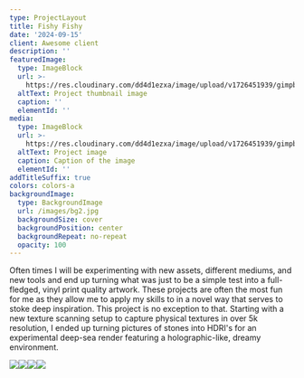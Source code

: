 ```yaml
---
type: ProjectLayout
title: Fishy Fishy
date: '2024-09-15'
client: Awesome client
description: ''
featuredImage:
  type: ImageBlock
  url: >-
    https://res.cloudinary.com/dd4d1ezxa/image/upload/v1726451939/gimpblenny26_gahcni.png
  altText: Project thumbnail image
  caption: ''
  elementId: ''
media:
  type: ImageBlock
  url: >-
    https://res.cloudinary.com/dd4d1ezxa/image/upload/v1726451939/gimpblenny26_gahcni.png
  altText: Project image
  caption: Caption of the image
  elementId: ''
addTitleSuffix: true
colors: colors-a
backgroundImage:
  type: BackgroundImage
  url: /images/bg2.jpg
  backgroundSize: cover
  backgroundPosition: center
  backgroundRepeat: no-repeat
  opacity: 100
---
```

Often times I will be experimenting with new assets, different mediums, and new tools and end up turning what was just to be a simple test into a full-fledged, vinyl print quality artwork. These projects are often the most fun for me as they allow me to apply my skills to in a novel way that serves to stoke deep inspiration. This project is no exception to that. Starting with a new texture scanning setup to capture physical textures in over 5k resolution, I ended up turning pictures of stones into HDRI's for an experimental deep-sea render featuring a holographic-like, dreamy environment.


![](https://res.cloudinary.com/dd4d1ezxa/image/upload/v1726453685/Screenshot_20240915_192706_jaeh96.png)![](https://res.cloudinary.com/dd4d1ezxa/image/upload/v1726452573/Screenshot_20240915_190753_z75nev.png)![](https://res.cloudinary.com/dd4d1ezxa/image/upload/v1726452158/Screenshot_20240915_190130_d05teh.png)![](https://res.cloudinary.com/dd4d1ezxa/image/upload/v1726452370/Screenshot_20240915_190418_vf6lvh.png)
